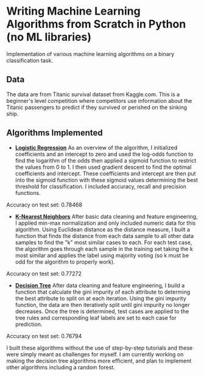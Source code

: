 # Writing Machine Learning Algorithms from Scratch in Python (no ML libraries) 
Implementation of various machine learning algorithms on a binary classification task.

## Data
The data are from Titanic survival dataset from Kaggle.com. This is a beginner's level competition where competitors use information about the Titanic passengers to predict if they survived or perished on the sinking ship.

## Algorithms Implemented

  * <b>[Logistic Regression](https://github.com/mrodrigues17/machine_learning_from_scratch/blob/main/logistic-regression-classifier-no-sklearn.ipynb)</b>
As an overview of the algorithm, I initialized coefficients and an intercept to zero and used the log-odds function to find the logarithm of the odds then applied a sigmoid function to restrict the values from 0 to 1. I then used gradient descent to find the optimal coefficients and intercept. These coefficients and intercept are then put into the sigmoid function with these sigmoid values determining the best threshold for classification. I included accuracy, recall and precision functions.
  
Accuracy on test set: 0.78468
* <b>[K-Nearest Neighbors](https://github.com/mrodrigues17/machine_learning_from_scratch/blob/main/titanic-classifier-competition-knn-no-sklearn.ipynb)</b>
After basic data cleaning and feature engineering, I applied min-max normalization and only included numeric data for this algorithm. Using Euclidean distance as the distance measure, I built a function that finds the distance from each data sample to all other data samples to find the "k" most similar cases to each. For each test case, the algorithm goes through each sample in the training set taking the k most similar and applies the label using majority voting (so k must be odd for the algorithm to properly work).
  
Accuracy on test set: 0.77272

* <b>[Decision Tree](https://github.com/mrodrigues17/machine_learning_from_scratch/blob/main/decision-tree-without-ml-libraries.ipynb)</b>
 After data cleaning and feature engineering, I build a function that calculate the gini impurity of each attribute to determing the best attribute to split on at each iteration. Using the gini impurity function, the data are then iteratively split until gini impurity no longer decreases. Once the tree is determined, test cases are applied to the tree rules and corresponding leaf labels are set to each case for prediction.
  
Accuracy on test set: 0.76794


I built these algorithms without the use of step-by-step tutorials and these were simply meant as challenges for myself. I am currently working on making the decision tree algorithms more efficient, and plan to implement other algorithms including a random forest.
